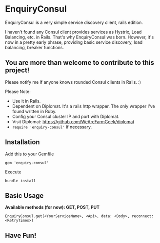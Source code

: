 # EnquiryConsul
EnquiryConsul is a very simple service discovery client, rails edition.

I haven't found any Consul client provides services as Hystrix, Load Balancing, etc. in Rails. That's why EnquiryConsul was born. However, it's now in a pretty early phrase, providing basic service discovery, load balancing, breaker functions.

## **You are more than welcome to contribute to this project!**

Please notify me if anyone knows rounded Consul clients in Rails. :)

Please Note:
* Use it in Rails.
* Dependent on Diplomat. It's a rails http wrapper. The only wrapper I've found written in Ruby.
* Config your Consul cluster IP and port with Diplomat.
* Visit Diplomat: https://github.com/WeAreFarmGeek/diplomat
* `require 'enquiry-consul'` if necessary.

## Installation
Add this to your Gemfile
```
gem 'enquiry-consul'
```

Execute
```
bundle install
```

## Basic Usage
**Available methods (for now): GET, POST, PUT**
```
EnquiryConsul.get(<YourServiceName>, <Api>, data: <Body>, reconnect: <RetryTimes>)
```
## **Have Fun!**
